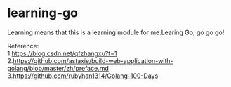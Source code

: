 # learning-go
Learning means that this is a learning module for me.Learing Go, go go go!

Reference:  
1.https://blog.csdn.net/qfzhangxu?t=1  <!--iris框架 -->  
2.https://github.com/astaxie/build-web-application-with-golang/blob/master/zh/preface.md  
3.https://github.com/rubyhan1314/Golang-100-Days  
